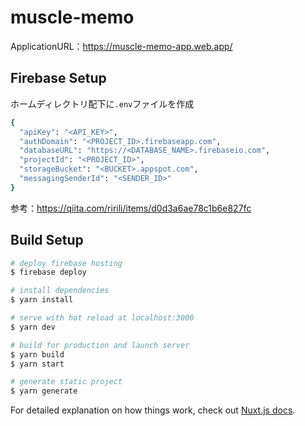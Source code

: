 # muscle-memo
ApplicationURL：https://muscle-memo-app.web.app/

## Firebase Setup
ホームディレクトリ配下に`.env`ファイルを作成
```bash
{
  "apiKey": "<API_KEY>",
  "authDomain": "<PROJECT_ID>.firebaseapp.com",
  "databaseURL": "https://<DATABASE_NAME>.firebaseio.com",
  "projectId": "<PROJECT_ID>",
  "storageBucket": "<BUCKET>.appspot.com",
  "messagingSenderId": "<SENDER_ID>"
}
```
参考：https://qiita.com/ririli/items/d0d3a6ae78c1b6e827fc

## Build Setup

```bash
# deploy firebase hosting
$ firebase deploy

# install dependencies
$ yarn install

# serve with hot reload at localhost:3000
$ yarn dev

# build for production and launch server
$ yarn build
$ yarn start

# generate static project
$ yarn generate
```

For detailed explanation on how things work, check out [Nuxt.js docs](https://nuxtjs.org).
